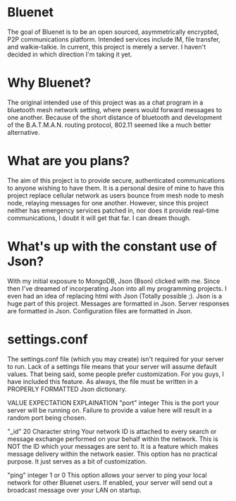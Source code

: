 # Bluenet
The goal of Bluenet is to be an open sourced, asymmetrically encrypted, P2P communications platform. Intended services include IM, file transfer, and walkie-talkie. In current, this project is merely a server. I haven't decided in which direction I'm taking it yet.

# Why Bluenet?
The original intended use of this project was as a chat program in a bluetooth mesh network setting, where peers would forward messages to one another. Because of the short distance of bluetooth and development of the B.A.T.M.A.N. routing protocol, 802.11 seemed like a much better alternative. 

# What are you plans?
The aim of this project is to provide secure, authenticated communications to anyone wishing to have them. It is a personal desire of mine to have this project replace cellular network as users bounce from mesh node to mesh node, relaying messages for one another. However, since this project neither has emergency services patched in, nor does it provide real-time communications, I doubt it will get that far. I can dream though.

# What's up with the constant use of Json?
With my initial exposure to MongoDB, Json (Bson) clicked with me. Since then I've dreamed of incorperating Json into all my programming projects. I even had an idea of replacing html with Json (Totally possible ;). Json is a huge part of this project. Messages are formatted in Json. Server responses are formatted in Json. Configuration files are formatted in Json.

# settings.conf
The settings.conf file (which you may create) isn't required for your server to run. Lack of a settings file means that your server will assume default values. That being said, some people prefer customization. For you guys, I have included this feature. As always, the file must be written in a PROPERLY FORMATTED Json dictionary.

VALUE					EXPECTATION							EXPLAINATION
"port"					integer								This is the port your server will be running on. Failure
													to provide a value here will result in a random port
													being chosen.

"_id"					20 Character string						Your network ID is attached to every search or message
													exchange performed on your behalf within the network.
													This is NOT the ID which your messages are sent to. It is
													a feature which makes message delivery within the network
													easier. This option has no practical purpose. It just
													serves as a bit of customization.

"ping"					integer 1 or 0							This option allows your server to ping your local network
													for other Bluenet users. If enabled, your server will send
													out a broadcast message over your LAN on startup.
